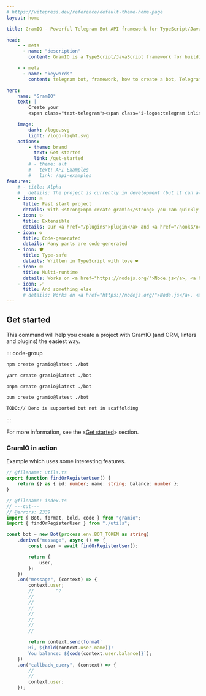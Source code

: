 ```yaml
---
# https://vitepress.dev/reference/default-theme-home-page
layout: home

title: GramIO - Powerful Telegram Bot API framework for TypeScript/JavaScript

head:
    - - meta
      - name: "description"
        content: GramIO is a TypeScript/JavaScript framework for building Telegram bots that works on Node.js, Bun and Deno. To start, bootstrap a new project with «npx create gramio bot-dir» and run the bot with «npm run dev». This is all it needs to do a get started with GramIO.

    - - meta
      - name: "keywords"
        content: telegram bot, framework, how to create a bot, Telegram, Telegram Bot API, GramIO, TypeScript, JavaScript, Node.JS, Nodejs, Deno, Bun, bot development, easy bot creation, modern bot framework, cross-platform bots, inline keyboards, webhook support, bot plugins, command handlers, conversation flow, middleware, context-based API

hero:
    name: "GramIO"
    text: |
        Create your 
        <span class="text-telegram"><span class="i-logos:telegram inline-block text-3xl md:text-5xl"></span> Telegram</span> bots with convenience!

    image:
        dark: /logo.svg
        light: /logo-light.svg
    actions:
        - theme: brand
          text: Get started
          link: /get-started
        # - theme: alt
        #   text: API Examples
        #   link: /api-examples
features:
    # - title: Alpha
    #   details: The project is currently in development (but it can already be used)
    - icon: 🔥
      title: Fast start project
      details: With <strong>npm create gramio</strong> you can quickly start a project in various configurations without wasting time on boring setup
    - icon: ✨
      title: Extensible
      details: Our <a href="/plugins">plugin</a> and <a href="/hooks/overview">hook</a> system is awesome
    - icon: ⚙️
      title: Code-generated
      details: Many parts are code-generated
    - icon: 🛡️
      title: Type-safe
      details: Written in TypeScript with love ❤️
    - icon: 🌐
      title: Multi-runtime
      details: Works on <a href="https://nodejs.org/">Node.js</a>, <a href="https://bun.sh/">Bun</a> and <a href="https://deno.com/">Deno</a>
    - icon: 🪄
      title: And something else
      # details: Works on <a href="https://nodejs.org/">Node.js</a>, <a href="https://bun.sh/">Bun</a> and <a href="https://deno.com/">Deno</a>
---
```


## Get started

This command will help you create a project with GramIO (and ORM, linters and plugins) the easiest way.

::: code-group

```bash [npm]
npm create gramio@latest ./bot
```

```bash [yarn]
yarn create gramio@latest ./bot
```

```bash [pnpm]
pnpm create gramio@latest ./bot
```

```bash [bun]
bun create gramio@latest ./bot
```

```bash [deno]
TODO:// Deno is supported but not in scaffolding
```

:::

For more information, see the «[Get started](/get-started)» section.

### GramIO in action

Example which uses some interesting features.

```ts twoslash
// @filename: utils.ts
export function findOrRegisterUser() {
    return {} as { id: number; name: string; balance: number };
}

// @filename: index.ts
// ---cut---
// @errors: 2339
import { Bot, format, bold, code } from "gramio";
import { findOrRegisterUser } from "./utils";

const bot = new Bot(process.env.BOT_TOKEN as string)
    .derive("message", async () => {
        const user = await findOrRegisterUser();

        return {
            user,
        };
    })
    .on("message", (context) => {
        context.user;
        //        ^?
        //
        //
        //
        //
        //
        //
        //

        return context.send(format`
        Hi, ${bold(context.user.name)}! 
        You balance: ${code(context.user.balance)}`);
    })
    .on("callback_query", (context) => {
        //
        //
        context.user;
    });
```
